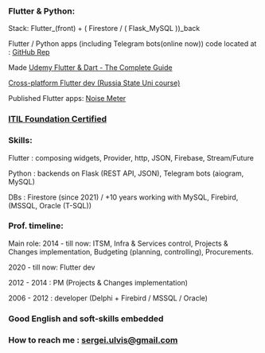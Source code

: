 ### Flutter & Python:

Stack: Flutter_(front) + ( Firestore / ( Flask_MySQL ))_back

Flutter / Python apps (including Telegram bots(online now)) code located at : [GitHub Rep](https://github.com/Wolfram-180) 

Made [Udemy Flutter & Dart - The Complete Guide](https://www.udemy.com/course/learn-flutter-dart-to-build-ios-android-apps)

[Cross-platform Flutter dev (Russia State Uni course)](https://github.com/Wolfram-180/wolfram-180.github.io/blob/main/docs/assets/pdfs/Flutter%20Developer%20-%20S.%20Ulvis%20-%20Diploma%20_rotated.pdf) 

Published Flutter apps: 
[Noise Meter](https://play.google.com/store/apps/details?id=com.wolfram180.noise_meter_app.noise_meter_app) 


### [ITIL Foundation Certified](https://drive.google.com/file/d/13DNffOUG14LXSHrLnjlOAhN5_VqLJis7/view?usp=sharing) 

### Skills:

Flutter : composing widgets, Provider, http, JSON, Firebase, Stream/Future

Python : backends on Flask (REST API, JSON), Telegram bots (aiogram, MySQL)

DBs : Firestore (since 2021) / +10 years working with MySQL, Firebird, (MSSQL, Oracle (T-SQL))


### Prof. timeline:

Main role: 2014 - till now: ITSM, Infra & Services control, Projects & Changes implementation, Budgeting (planning, controlling), Procurements.

2020 - till now: Flutter dev

2012 - 2014 : PM (Projects & Changes implementation)

2006 - 2012 : developer (Delphi + Firebird /  MSSQL / Oracle)

### Good English and soft-skills embedded

### How to reach me : sergei.ulvis@gmail.com
